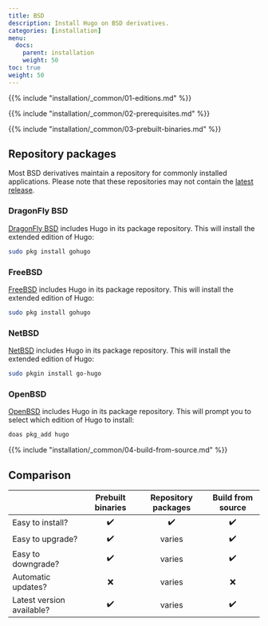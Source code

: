 ```yaml
---
title: BSD
description: Install Hugo on BSD derivatives.
categories: [installation]
menu:
  docs:
    parent: installation
    weight: 50
toc: true
weight: 50
---
```

{{% include "installation/_common/01-editions.md" %}}

{{% include "installation/_common/02-prerequisites.md" %}}

{{% include "installation/_common/03-prebuilt-binaries.md" %}}

## Repository packages

Most BSD derivatives maintain a repository for commonly installed applications. Please note that these repositories may not contain the [latest release].

[latest release]: https://github.com/gohugoio/hugo/releases/latest

### DragonFly BSD

[DragonFly BSD] includes Hugo in its package repository. This will install the extended edition of Hugo:

```sh
sudo pkg install gohugo
```

[DragonFly BSD]: https://www.dragonflybsd.org/

### FreeBSD

[FreeBSD] includes Hugo in its package repository. This will install the extended edition of Hugo:

```sh
sudo pkg install gohugo
```

[FreeBSD]: https://www.freebsd.org/

### NetBSD

[NetBSD] includes Hugo in its package repository. This will install the extended edition of Hugo:

```sh
sudo pkgin install go-hugo
```

[NetBSD]: https://www.netbsd.org/

### OpenBSD

[OpenBSD] includes Hugo in its package repository. This will prompt you to select which edition of Hugo to install:

```sh
doas pkg_add hugo
```

[OpenBSD]: https://www.openbsd.org/

{{% include "installation/_common/04-build-from-source.md" %}}

## Comparison

||Prebuilt binaries|Repository packages|Build from source
:--|:--:|:--:|:--:
Easy to install?|:heavy_check_mark:|:heavy_check_mark:|:heavy_check_mark:
Easy to upgrade?|:heavy_check_mark:|varies|:heavy_check_mark:
Easy to downgrade?|:heavy_check_mark:|varies|:heavy_check_mark:
Automatic updates?|:x:|varies|:x:
Latest version available?|:heavy_check_mark:|varies|:heavy_check_mark:
